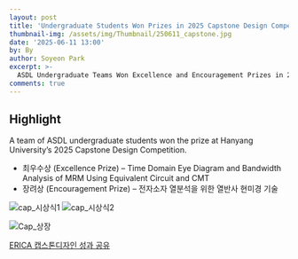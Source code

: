 ```yaml
---
layout: post
title: 'Undergraduate Students Won Prizes in 2025 Capstone Design Competition'
thumbnail-img: /assets/img/Thumbnail/250611_capstone.jpg
date: '2025-06-11 13:00'
by: By 
author: Soyeon Park
excerpt: >-
  ASDL Undergraduate Teams Won Excellence and Encouragement Prizes in 2025 Capstone Competition
comments: true
---
```

## Highlight
A team of ASDL undergraduate students won the prize at Hanyang University’s 2025 Capstone Design Competition.

- 최우수상 (Excellence Prize) – Time Domain Eye Diagram and Bandwidth Analysis of MRM Using Equivalent Circuit and CMT
- 장려상 (Encouragement Prize) – 전자소자 열분석을 위한 열반사 현미경 기술

![cap_시상식1](https://github.com/user-attachments/assets/5f24d11f-c10f-4d2a-8eab-dcf348c5799a)
![cap_시상식2](https://github.com/user-attachments/assets/341013b2-033d-458f-b98d-1270162b561b)

![Cap_상장](https://github.com/user-attachments/assets/929aa3e1-dc44-4f29-9f36-bcb659b5068f)

[ERICA 캡스톤디자인 성과 공유](https://atc.hanyang.ac.kr/front/ko/community/news/read?id=0IpuxrzFSMuQ3YFoFpFj1w&sd=12&sp=1&so=CREATED_AT_DESC)

